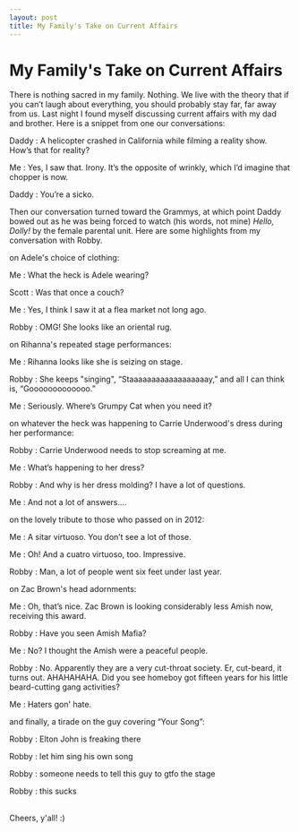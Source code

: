 ```yaml
---
layout: post
title: My Family's Take on Current Affairs
---
```


My Family's Take on Current Affairs
=============

There is nothing sacred in my family. Nothing. We live with the theory
that if you can’t laugh about everything, you should probably stay far,
far away from us. Last night I found myself discussing current affairs with my
dad and brother. Here is a snippet from one our conversations:

Daddy
: A helicopter crashed in California while filming a reality show. How’s that for reality? 

Me
: Yes, I saw that. Irony. It’s the opposite of wrinkly, which I’d imagine that chopper is now. 

Daddy
: You’re a sicko. 

Then our conversation turned toward the Grammys, at which point Daddy bowed out as he was being forced to 
watch (his words, not mine) <i> Hello, Dolly! </i> by the female parental unit. Here are some highlights from 
my conversation with Robby.

on Adele's choice of clothing:

Me
: What the heck is Adele wearing?

Scott
: Was that once a couch?

Me
: Yes, I think I saw it at a flea market not long ago.

Robby
: OMG! She looks like an oriental rug.  

on Rihanna's repeated stage performances:

Me
: Rihanna looks like she is seizing on stage.

Robby
: She keeps "singing", “Staaaaaaaaaaaaaaaaaay,” and all I can think is, “Gooooooooooooo.”

Me
: Seriously. Where’s Grumpy Cat when you need it?

on whatever the heck was happening to Carrie Underwood's dress during her performance:

Robby
: Carrie Underwood needs to stop screaming at me.

Me
: What’s happening to her dress?

Robby
: And why is her dress molding? I have a lot of questions.

Me
: And not a lot of answers….

on the lovely tribute to those who passed on in 2012:

Me
: A sitar virtuoso. You don’t see a lot of those.

Me
: Oh! And a cuatro virtuoso, too. Impressive.

Robby
: Man, a lot of people went six feet under last year. 

on Zac Brown's head adornments:

Me
: Oh, that’s nice. Zac Brown is looking considerably less Amish now, receiving this award.

Robby
: Have you seen Amish Mafia?

Me
: No? I thought the Amish were a peaceful people.

Robby
: No. Apparently they are a very cut-throat society. Er, cut-beard, it turns out. AHAHAHAHA. Did you see homeboy got 
fifteen years for his little beard-cutting gang activities? 

Me
: Haters gon' hate. 

and finally, a tirade on the guy covering “Your Song”:

Robby
: Elton John is freaking there

Robby
: let him sing his own song

Robby
: someone needs to tell this guy to gtfo the stage

Robby
: this sucks

<br/>
Cheers, y'all! :)


